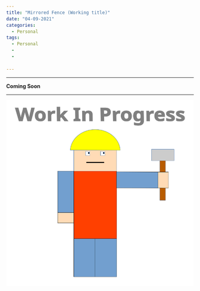 ```yaml
---
title: "Mirrored Fence (Working title)"
date: "04-09-2021"
categories:
  - Personal
tags:
  - Personal
  - 
  - 

---
```


***

<strong>Coming Soon</strong>

***
<!--FPGA-->
![WIP](/assets/images/common/WIP.png)